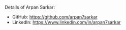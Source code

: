 Details of Arpan Sarkar:
- GitHub: https://github.com/arpan7sarkar
- LinkedIn: https://www.linkedin.com/in/arpan7sarkar